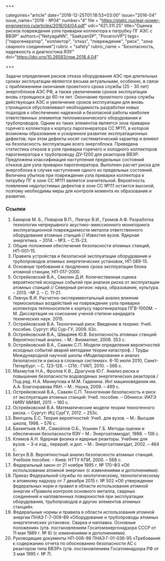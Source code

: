 +++

categories="article"
date="2016-12-25T01:18:53+03:00"
issue="2016-04"
issue_name="2016 - №04"
number="4"
file = "https://static.nuclear-power-engineering.ru/articles/2016/04/04.pdf"
udc="621.311.25"
title="Оценка рисков повреждения узла приварки коллектора к патрубку ПГ АЭС с ВВЭР"
authors=["NetyagaNN", "SaakyanSP", "PovarovVP"]
tags=["парогенератор", "коллектор", "отказ", "повреждение", "риск", "зона сварного соединения"]
rubric = "safety"
rubric_name = "Безопасность, надежность и диагностика ЯЭУ"
doi="https://doi.org/10.26583/npe.2016.4.04"

+++

Задачи определения рисков отказа оборудования АЭС при длительных сроках эксплуатации являются весьма актуальными, особенно, в связи с приближением окончания проектного срока службы (25 - 30 лет) энергоблоков АЭС РФ, а также увеличением сроков эксплуатации вновь строящихся до 60-ти лет. Окончание проектного срока службы действующих АЭС и увеличение сроков эксплуатации для вновь строящихся обусловливают необходимость разработки новых подходов к обеспечению надежной и безопасной работы наиболее ответственных элементов тепломеханического оборудования и трубопроводов. Одним из таких элементов является зона приварки горячего коллектора к корпусу парогенератора СС №111, в которой возможны образование и ускоренное развитие эксплуатационных дефектов; при этом дефекты носят систематический характер и влияют на безопасность эксплуатации всего энергоблока. Приведена статистика отказов в узле приварки горячего и холодного коллекторов парогенератора к трубопроводу ДУ-1200 для реакторов ВВЭР. Предложена классификация наступления предельных состояний отказов для узла приварки парогенератора. Выполнен расчет риска для энергоблока в случае наступления одного из предельных состояний. Величина убытков при повреждении узла приварки коллектора к патрубку ПГ в зоне СС №111 является значительной. Вероятность появления недопустимых дефектов в зоне СС №111 остается высокой, поэтому необходимы меры для контроля момента их образования и развития.

### Ссылки

1. Бакиров М. Б., Поваров В.П., Левчук В.И., Громов А.Ф. Разработка технологии непрерывного акустико-эмиссионного мониторинга эксплуатационной повреждаемости металла ответственного оборудования атомных станций // Известия вузов. Ядерная энергетика. – 2014. – №3. – С.15-23.
2. Общие положения обеспечения безопасности атомных станций, НП-001-15.
3. Правила устройства и безопасной эксплуатации оборудования и трубопроводов атомных энергетических установок, НП 089-15.
4. Основные требования к продлению срока эксплуатации блока атомной станции, НП-017-2000.
5. Острейковский В.А., Смолин Д.И. Количественная оценка вероятностей исходных событий при анализе риска от эксплуатации атомных станций // Северный регион: наука, образование, культура. – 2013. –№ 2. – С. 11-21.
6. Левчук В.И. Расчетно-экспериментальный анализ влияния термосиловых воздействий на повреждение узла приварки коллектора теплоносителя к корпусу парогенератора ПГВ-1000М. – М. Диссертация на соискание ученой степени кандидата технических наук. 2015.
7. Острейковский В.А. Техногенный риск: Введение в теорию: Учеб. пособие. Сургут: ИЦ Сур-ГУ, 2009. 63с.
8. Острейковский В.А., Швыряев Ю.В. Безопасность атомных станций: Вероятностный анализ. – М.: Физматлит, 2008. 353 с.
9. Острейковский В.А., Саакян С.П. Модели определения вероятностей исходных событий аварий методами теории катастроф. / Труды Международной научной школы «Моделирование и анализ безопасности и риска в сложных системах». 6-10 июля 2010, Санкт-Петербург. – С. 123-126. – СПб.: ГУАП, 2010. – 566 с.
10. Махмутов Н.А., Фролов К.В., Драгунов Ю.Г. Анализ риска и повышение безопасности водоводяных энергетических реакторов / Под ред. Н.А. Махмутова и М.М. Гаденина. Инт машиноведения им. А.А. Благонравова РАН. – М.: Наука, 2009. – 499 с.
11. Острейковский В.А., Саакян С.П. Техногенная безопасность и риск от эксплуатации атомных станций: Учеб. пособие. – Обнинск: ИАТЭ НИЯУ МИФИ, 2011. – 160 с.
12. Острейковский В.А. Математические модели теории техногенного риска. – Сургут: ИЦ СурГУ, 2012. – 253с.
13. Вентцель Е.С. Теория вероятностей: Учеб. для вузов. – М.: Высшая школа, 1998. – 576 с.
14. Бахметьев А.М., Самойлов О.Б., Усынин Г.Б. Методы оценки и обеспечения безопасности ЯЭУ – М.: Энергоатомиздат, 1988. – 136 с.
15. Климов А.Н. Ядерная физика и ядерные реакторы. Учебник для вузов. – 3-е изд., перераб. и доп. – М.: Энергоатомиздат, 2002. – 464 c.
16. Бегун В.В. Вероятностный анализ безопасности атомных станций. Учебное пособие. – Киев: НТТУ КПИ, 2000. – 568 с.
17. Федеральный закон от 21 ноября 1995 г. № 170-ФЗ «Об использовании атомной энергии» (с изменениями и дополнениями).
18. Приказ Федеральной службы по экологическому, технологическому и атомному надзору от 7 декабря 2015 г. № 502 «Об утверждении федеральных норм и правил в области использования атомной энергии «Правила контроля основного металла, сварных соединений и наплавленных поверхностей при эксплуатации оборудования, трубопроводов и других элементов атомных станций».
19. Федеральные нормы и правила в области использования атомной энергии ПНАЭ Г-7-009-89 «Оборудование и трубопроводы атомных энергетических установок. Сварка и наплавка. Основные положения» (утв. постановлением Госатомэнергонадзора СССР от 11 мая 1989 г. № 6) (с изменениями и дополнениями).
20. Руководящие документы НП-006-98 ПНАЭ Г-01-036-95 «Требования к содержанию отчета по обоснованию безопасности АС с реактором типа ВВЭР» (утв. постановлением Госатомнадзора РФ от 3 мая 1995 г. № 7).
